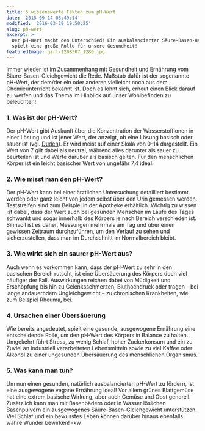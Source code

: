 ```yaml
---
title: 5 wissenswerte Fakten zum pH-Wert
date: '2015-09-14 08:49:14'
modified: '2016-03-29 19:50:25'
slug: ph-wert
excerpt: >-
  Der pH-Wert macht den Unterschied! Ein ausbalancierter Säure-Basen-Haushalt
  spielt eine große Rolle für unsere Gesundheit!
featuredImage: girl-1208307_1280.jpg
---
```


Immer wieder ist im Zusammenhang mit Gesundheit und Ernährung vom Säure-Basen-Gleichgewicht die Rede. Maßstab dafür ist der sogenannte pH-Wert, der dem/der ein oder anderen vielleicht noch aus dem Chemieunterricht bekannt ist. Doch es lohnt sich, erneut einen Blick darauf zu werfen und das Thema im Hinblick auf unser Wohlbefinden zu beleuchten!

### 1\. Was ist der pH-Wert?

Der pH-Wert gibt Auskunft über die Konzentration der Wasserstoffionen in einer Lösung und ist jener Wert, der anzeigt, ob eine Lösung basisch oder sauer ist (vgl. [Duden](http://www.duden.de/rechtschreibung/pH_Wert)). Er wird meist auf einer Skala von 0-14 dargestellt. Ein Wert von 7 gilt dabei als neutral, während alles darunter als sauer zu beurteilen ist und Werte darüber als basisch gelten. Für den menschlichen Körper ist ein leicht basischer Wert von ungefähr 7,4 ideal.

### 2\. Wie misst man den pH-Wert?

Der pH-Wert kann bei einer ärztlichen Untersuchung detailliert bestimmt werden oder ganz leicht von jedem selbst über den Urin gemessen werden. Teststreifen sind zum Beispiel in der Apotheke erhältlich. Wichtig zu wissen ist dabei, dass der Wert auch bei gesunden Menschen im Laufe des Tages schwankt und sogar innerhalb des Körpers je nach Bereich verschieden ist. Sinnvoll ist es daher, Messungen mehrmals am Tag und über einen gewissen Zeitraum durchzuführen, um den Verlauf zu sehen und sicherzustellen, dass man im Durchschnitt im Normalbereich bleibt.

### 3\. Wie wirkt sich ein saurer pH-Wert aus?

Auch wenn es vorkommen kann, dass der pH-Wert zu sehr in den basischen Bereich rutscht, ist eine Übersäuerung des Körpers doch viel häufiger der Fall. Auswirkungen reichen dabei von Müdigkeit und Erschöpfung bis hin zu Gelenksschmerzen, Bluthochdruck oder tragen – bei lange andauerndem Ungleichgewicht – zu chronischen Krankheiten, wie zum Beispiel Rheuma, bei.

### 4\. Ursachen einer Übersäuerung

Wie bereits angedeutet, spielt eine gesunde, ausgewogene Ernährung eine entscheidende Rolle, um den pH-Wert des Körpers in Balance zu halten. Umgekehrt führt Stress, zu wenig Schlaf, hoher Zuckerkonsum und ein zu Zuviel an industriell verarbeiteten Lebensmitteln sowie zu viel Kaffee oder Alkohol zu einer ungesunden Übersäuerung des menschlichen Organismus.

### 5\. Was kann man tun?

Um nun einen gesunden, natürlich ausbalancierten pH-Wert zu fördern, ist eine ausgewogene vegane Ernährung ideal! Vor allem grünes Blattgemüse hat eine extrem basische Wirkung, aber auch Gemüse und Obst generell. Zusätzlich kann man mit Basenbädern oder in Wasser löslichen Basenpulvern ein ausgewogenes Säure-Basen-Gleichgewicht unterstützen. Viel Schlaf und ein bewusstes Leben können darüber hinaus ebenfalls wahre Wunder bewirken! [<!-- Image removed (no copyright): Basenausgleich-640x400.jpg -->](https://www.veganblatt.com/i/Basenausgleich.jpg) -kw
